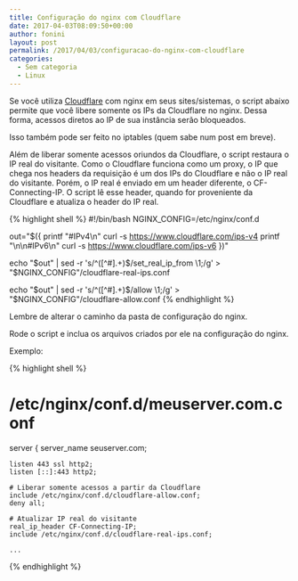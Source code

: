 ```yaml
---
title: Configuração do nginx com Cloudflare
date: 2017-04-03T08:09:50+00:00
author: fonini
layout: post
permalink: /2017/04/03/configuracao-do-nginx-com-cloudflare
categories:
  - Sem categoria
  - Linux
---
```


Se você utiliza [Cloudflare](https://cloudflare.com) com nginx em seus sites/sistemas, o script abaixo permite que você libere somente os IPs da Cloudflare
no nginx. Dessa forma, acessos diretos ao IP de sua instância serão bloqueados.

Isso também pode ser feito no iptables (quem sabe num post em breve).

Além de liberar somente acessos oriundos da Cloudflare, o script restaura o IP real do visitante.
Como o Cloudflare funciona como um proxy, o IP que chega nos headers da requisição é um dos IPs do Cloudflare e não o IP real do visitante.
Porém, o IP real é enviado em um header diferente, o CF-Connecting-IP. O script lê esse header, quando for proveniente da Cloudflare e atualiza o header 
do IP real.


{% highlight shell %}
#!/bin/bash
NGINX_CONFIG=/etc/nginx/conf.d

out="$({
	printf "#IPv4\n"
	curl -s https://www.cloudflare.com/ips-v4
	printf "\n\n#IPv6\n"
	curl -s https://www.cloudflare.com/ips-v6
})"

echo "$out" | sed -r 's/^([^#].+)$/set_real_ip_from \1;/g' > "$NGINX_CONFIG"/cloudflare-real-ips.conf

echo "$out" | sed -r 's/^([^#].+)$/allow \1;/g' > "$NGINX_CONFIG"/cloudflare-allow.conf
{% endhighlight %}

Lembre de alterar o caminho da pasta de configuração do nginx.

Rode o script e inclua os arquivos criados por ele na configuração do nginx.

Exemplo:

{% highlight shell %}
# /etc/nginx/conf.d/meuserver.com.conf

server {
	server_name seuserver.com;

	listen 443 ssl http2;
	listen [::]:443 http2;

	# Liberar somente acessos a partir da Cloudflare
	include /etc/nginx/conf.d/cloudflare-allow.conf;
	deny all;

	# Atualizar IP real do visitante
	real_ip_header CF-Connecting-IP;
	include /etc/nginx/conf.d/cloudflare-real-ips.conf;

	...
{% endhighlight %}